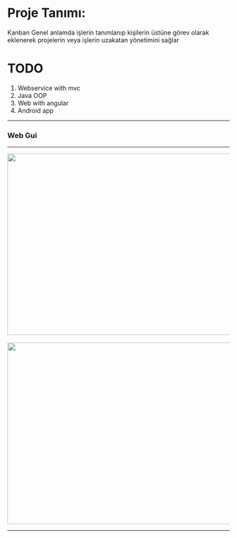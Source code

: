 Proje Tanımı:
=======
Kanban Genel anlamda işlerin tanımlanıp kişilerin üstüne görev olarak eklenerek projelerin veya işlerin uzakatan yönetimini sağlar

TODO
=========
1. Webservice with mvc
2. Java OOP
3. Web with angular
4. Android app

---------------------------
<h3>Web Gui</h3>
 
<hr align="center">
<img src="https://github.com/paufsc/Kanban/blob/master/img/login.jpg" height="412" width="850">&nbsp;<br>
<img src="https://github.com/paufsc/Kanban/blob/master/img/register.jpg" height="412" width="850"><br>
<hr>